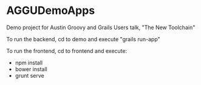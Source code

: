 AGGUDemoApps
============

Demo project for Austin Groovy and Grails Users talk, "The New Toolchain"


To run the backend, cd to demo and execute "grails run-app"

To run the frontend, cd to frontend and execute:
* npm install
* bower install
* grunt serve
